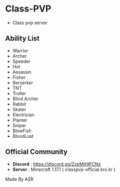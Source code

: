 # Class-PVP
- Class pvp server

## Ability List
- Warrior
- Archer
- Speeder
- Hot
- Assassin
- Fisher
- Berserker
- TNT
- Troller
- Blind Archer
- Rabbit
- Skater
- Electrician
- Planter
- Sniper
- BlowFish
- BloodLust

## **Official Community**
- **Discord** : https://discord.gg/ZzpMX9FCNz
- **Server** : Minecraft 1.17.1 ( classpvp-official.kro.kr )

Made By ASR
